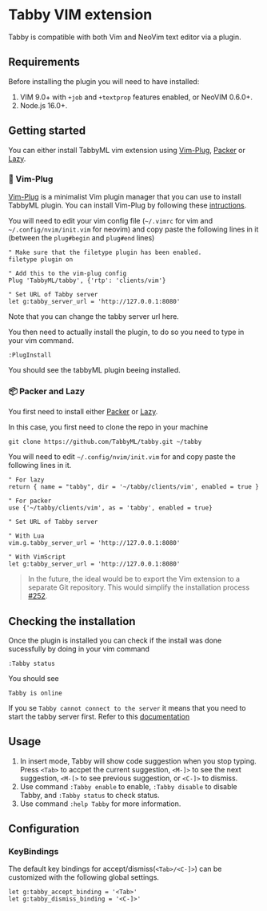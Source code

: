 # Tabby VIM extension

Tabby is compatible with both Vim and NeoVim text editor via a plugin.

## Requirements

Before installing the plugin you will need to have installed:

1. VIM 9.0+ with `+job` and `+textprop` features enabled, or NeoVIM 0.6.0+.
2. Node.js 16.0+.

## Getting started

You can either install TabbyML vim extension using [Vim-Plug](https://github.com/junegunn/vim-plug), [Packer](https://github.com/wbthomason/packer.nvim) or [Lazy](https://github.com/folke/lazy.nvim).

### 🔌 Vim-Plug

[Vim-Plug](https://github.com/junegunn/vim-plug) is a minimalist Vim plugin manager that you can use to install TabbyML plugin.
You can install Vim-Plug by following these [intructions](https://github.com/junegunn/vim-plug#installation).



You will need to edit your vim config file (`~/.vimrc` for vim and `~/.config/nvim/init.vim` for neovim) and copy paste the following lines in it (between the `plug#begin` and `plug#end` lines)


```
" Make sure that the filetype plugin has been enabled.
filetype plugin on

" Add this to the vim-plug config
Plug 'TabbyML/tabby', {'rtp': 'clients/vim'}

" Set URL of Tabby server
let g:tabby_server_url = 'http://127.0.0.1:8080'
```

Note that you can change the tabby server url here.


You then need to actually install the plugin, to do so you need to type in your vim command.

```
:PlugInstall
```
You should see the tabbyML plugin beeing installed.


### 📦 Packer and Lazy
You first need to install either [Packer](https://github.com/wbthomason/packer.nvim) or [Lazy](https://github.com/folke/lazy.nvim).

In this case, you first need to clone the repo in your machine
```
git clone https://github.com/TabbyML/tabby.git ~/tabby
```
You will need to edit `~/.config/nvim/init.vim` for and copy paste the following lines in it.

```
" For lazy
return { name = "tabby", dir = '~/tabby/clients/vim', enabled = true }

" For packer
use {'~/tabby/clients/vim', as = 'tabby', enabled = true}

" Set URL of Tabby server

" With Lua
vim.g.tabby_server_url = 'http://127.0.0.1:8080'

" With VimScript
let g:tabby_server_url = 'http://127.0.0.1:8080'
```
> In the future, the ideal would be to export the Vim extension to a separate Git repository. This would simplify the installation process [#252](https://github.com/TabbyML/tabby/issues/252).

## Checking the installation

Once the plugin is installed you can check if the install was done sucessfully by doing in your vim command

```
:Tabby status
```

You should see
```
Tabby is online
```

If you se `Tabby cannot connect to the server` it means that you need to start the tabby server first. Refer to this [documentation](https://tabby.tabbyml.com/docs/installation/)

## Usage

1. In insert mode, Tabby will show code suggestion when you stop typing. Press `<Tab>` to accpet the current suggestion, `<M-]>` to see the next suggestion, `<M-[>` to see previous suggestion, or `<C-]>` to dismiss.
2. Use command `:Tabby enable` to enable, `:Tabby disable` to disable Tabby, and `:Tabby status` to check status.
3. Use command `:help Tabby` for more information.

## Configuration

### KeyBindings

The default key bindings for accept/dismiss(`<Tab>/<C-]>`) can be customized
with the following global settings.

```vimscript
let g:tabby_accept_binding = '<Tab>'
let g:tabby_dismiss_binding = '<C-]>'
```

